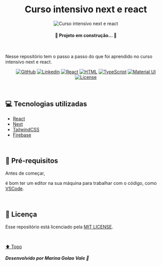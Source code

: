 <h1 id="title" align="center">
  Curso intensivo next e react
</h1>

<div id="cover" align="center">

  ![Curso intensivo next e react](https://import.cdn.thinkific.com/cdn-cgi/image/width=380,onerror=redirect/220759/courses/1440446/AXdRdXbaSVSeeEXwm7rr_2%20(1).png "Curso intensivo next e react")

</div>

<h4 align="center">🚧 Projeto em construção... 🚧</h4>

<br>

<p>Nesse repositório tem o passo a passo do que foi aprendido no curso intensivo next e react.</p>

<!-- Shields -->

<div id="shields" align="center">

<!-- Simbolos: https://simpleicons.org/ -->


[![GitHub](https://img.shields.io/badge/GitHub-4fa8fb?style=plastic&logo=github&logoColor=white)](https://github.com/MarinaGV93)
[![Linkedin](https://img.shields.io/badge/Linkedin-4fa8fb?style=plastic&logo=linkedin&logoColor=white)](https://br.linkedin.com/in/marinagvale?trk=public_profile_browsemap)
[![React](https://img.shields.io/badge/React-4fa8fb?style=plastic&logo=react&logoColor=white)](https://developer.mozilla.org/en-US/docs/Learn/Tools_and_testing/Client-side_JavaScript_frameworks/React_getting_started)
[![HTML](https://img.shields.io/badge/HTML-4fa8fb?style=plastic&logo=html5&logoColor=white)](https://developer.mozilla.org/pt-BR/docs/Web/HTML)
[![TypeScript](https://img.shields.io/badge/TypeScript-4fa8fb?style=plastic&logo=typescript&logoColor=white)](https://www.google.com/url?sa=t&rct=j&q=&esrc=s&source=web&cd=&cad=rja&uact=8&ved=2ahUKEwjS98OPjbOFAxVlIrkGHbDfAR0QFnoECBAQAQ&url=https%3A%2F%2Fwww.typescriptlang.org%2F&usg=AOvVaw0CNxTP-CKE5ss0r3aWazpG&opi=89978449)
[![Material UI](https://img.shields.io/badge/Material%20UI-4fa8fb?style=plastic&logo=mui&logoColor=white)](https://www.google.com/url?sa=t&rct=j&q=&esrc=s&source=web&cd=&cad=rja&uact=8&ved=2ahUKEwjRu8y3jrOFAxVXgWEGHf6OA_0QFnoECBcQAQ&url=https%3A%2F%2Fmui.com%2F&usg=AOvVaw05GdO8GinQVOo2O20a7gMF&opi=89978449)
[![License](https://img.shields.io/badge/License-4fa8fb?style=plastic&logo=cachet&logoColor=white)](https://github.com/MarinaGV93/react-materialui/blob/master/LICENSE)
<!--
[![Git](https://img.shields.io/badge/GIT-4fa8fb?style=plastic&logo=git&logoColor=white)](https://developer.mozilla.org/en-US/docs/Glossary/Git)
[![CSS](https://img.shields.io/badge/CSS-4fa8fb?style=plastic&logo=css3&logoColor=white)](https://developer.mozilla.org/pt-BR/docs/Web/CSS)
[![JavaScript](https://img.shields.io/badge/JavaScript-4fa8fb?style=plastic&logo=javascript&logoColor=white)](https://developer.mozilla.org/pt-BR/docs/Web/JavaScript/)
-->

</div>
<br>

## 💻 Tecnologias utilizadas

<!-- * [Git](https://git-scm.com/) -->
<!-- * [JavaScript](https://developer.mozilla.org/pt-BR/docs/Web/JavaScript/)-->
<!-- * [CSS](https://developer.mozilla.org/pt-BR/docs/Web/CSS)-->
<!-- * [HTML](https://developer.mozilla.org/pt-BR/docs/Web/HTML) -->
* [React](https://developer.mozilla.org/en-US/docs/Learn/Tools_and_testing/Client-side_JavaScript_frameworks/React_getting_started)
* [Next](https://nextjs.org/docs)
* [TailwindCSS](https://tailwindcss.com/docs/installation)
* [Firebase](https://firebase.google.com/docs?hl=pt)
<!-- * [TypeScript](https://www.google.com/url?sa=t&rct=j&q=&esrc=s&source=web&cd=&cad=rja&uact=8&ved=2ahUKEwjS98OPjbOFAxVlIrkGHbDfAR0QFnoECBAQAQ&url=https%3A%2F%2Fwww.typescriptlang.org%2F&usg=AOvVaw0CNxTP-CKE5ss0r3aWazpG&opi=89978449) -->
<!-- * [Material UI](https://www.google.com/url?sa=t&rct=j&q=&esrc=s&source=web&cd=&cad=rja&uact=8&ved=2ahUKEwjRu8y3jrOFAxVXgWEGHf6OA_0QFnoECBcQAQ&url=https%3A%2F%2Fmui.com%2F&usg=AOvVaw05GdO8GinQVOo2O20a7gMF&opi=89978449) -->

<br>

## 📝 Pré-requisitos

Antes de começar, 
<!-- você precisa ter instalado em sua máquina as ferramentas:
[Git](https://git-scm.com), [Node.js](https://nodejs.org/en/).

Além disto,-->
é bom ter um editor na sua máquina para trabalhar com o código, como [VSCode](https://code.visualstudio.com/).

<br>

## 📃 Licença

<p>

Esse repositório está licenciado pela [MIT LICENSE](https://github.com/MarinaGV93/Curso-intensivo-next-e-react/blob/main/LICENSE).

</p>

<br>

[⬆️ Topo](#title)

##### Desenvolvido por Marina Golao Vale 💙


